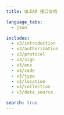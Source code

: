 ```yaml
---
title: QLEAR 接口文档

language_tabs:
  - json

includes:
  - v3/introduction
  - v3/authorization
  - v3/protocol
  - v3/sign
  - v3/env
  - v3/code
  - v3/type
  - v3/location
  - v3/collection
  - v3/data_source

search: true
---
```

